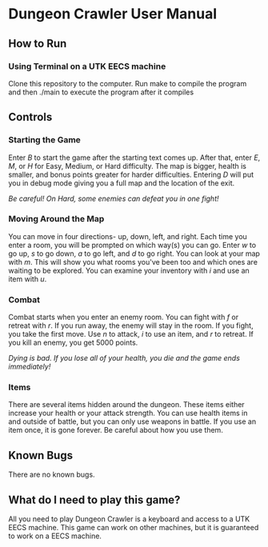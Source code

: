 # Dungeon Crawler User Manual
## How to Run
### Using Terminal on a UTK EECS machine
Clone this repository to the computer. Run make to compile the program and then ./main to execute the program after it compiles

## Controls
### Starting the Game
Enter *B* to start the game after the starting text comes up. After that, enter *E*, *M*, or *H* for Easy, Medium, or Hard difficulty.
The map is bigger, health is smaller, and bonus points greater for harder difficulties. Entering *D* will put you in debug mode giving you a full map and the location of the exit. 

*Be careful! On Hard, some enemies can defeat you in one fight!*
### Moving Around the Map
You can move in four directions- up, down, left, and right. Each time you enter a room, you will be prompted on which way(s) you can go.
Enter *w* to go up, *s* to go down, *a* to go left,  and *d* to go right. 
You can look at your map with *m*. This will show you what rooms you've been too and which ones are waiting to be explored.
You can examine your inventory with *i* and use an item with *u*.
### Combat
Combat starts when you enter an enemy room. You can fight with *f* or retreat with *r*. If you run away, the enemy will stay in the room.
If you fight, you take the first move. Use *n* to attack, *i* to use an item, and *r* to retreat. If you kill an enemy, you get 5000 points.

*Dying is bad. If you lose all of your health, you die and the game ends immediately!*
### Items
There are several items hidden around the dungeon. These items either increase your health or your attack strength. You can use health items in and outside of battle, but you can only use weapons in battle. If you use an item once, it is gone forever. Be careful about how you use them.

## Known Bugs
There are no known bugs.

## What do I need to play this game?
All you need to play Dungeon Crawler is a keyboard and access to a UTK EECS machine. This game can work on other machines, but it is guaranteed to work
on a EECS machine.
